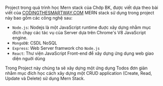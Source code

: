 Project trong quá trình học Mern stack của Chớp BK, được viết dựa theo bài viết của [CODINGTHESMARTWAY.COM](https://codingthesmartway.com/the-mern-stack-tutorial-building-a-react-crud-application-from-start-to-finish-part-1/)
MERN stack sử dụng trong project này bao gồm các công nghệ sau: 
- `Node.js`: Nodejs là một JavaScript runtime đuợc xây dựng nhằm mục đích chạy các tác vụ của Server dựa trên Chrome's V8 JavaScript engine.
- `MongoDB`: CSDL NoSQL
- `Express`: Web Server framwork cho `Node.js`
- `React`: Thư viện JavaScript Front-end để xây dựng ứng dụng web giao diện nguời dùng

Trong Project này chúng ta sẽ xây dựng một ứng dụng Todos đơn giản nhằm mục đích học cách xây dựng một CRUD application (Create, Read, Update và Delete) sử dụng Mern Stack.